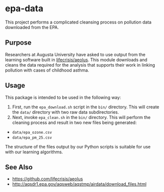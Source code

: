 # epa-data
This project performs a complicated cleansing process on pollution data
downloaded from the EPA.

## Purpose
Researchers at Augusta University have asked to use output from the learning
software built in [lifecrisis/aeolus](https://github.com/lifecrisis/aeolus).
This module downloads and cleans the data required for the analysis that
supports their work in linking pollution with cases of childhood asthma.

## Usage
This package is intended to be used in the following way:

1. First, run the `epa_download.sh` script in the `bin/` directory. This
will create the `data/` directory with two raw data subdirectories.
2. Next, invoke `epa_clean.sh` in the `bin/` directory. This will perform
the cleaning process and result in two new files being generated:
  * `data/epa_ozone.csv`
  * `data/epa_pm_25.csv`  

The structure of the files output by our Python scripts is suitable for use
with our learning algorithms.

## See Also
* https://github.com/lifecrisis/aeolus
* http://aqsdr1.epa.gov/aqsweb/aqstmp/airdata/download_files.html
